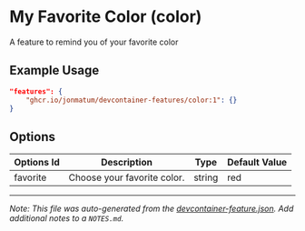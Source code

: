 
# My Favorite Color (color)

A feature to remind you of your favorite color

## Example Usage

```json
"features": {
    "ghcr.io/jonmatum/devcontainer-features/color:1": {}
}
```

## Options

| Options Id | Description | Type | Default Value |
|-----|-----|-----|-----|
| favorite | Choose your favorite color. | string | red |



---

_Note: This file was auto-generated from the [devcontainer-feature.json](https://github.com/jonmatum/devcontainer-features/blob/main/src/color/devcontainer-feature.json).  Add additional notes to a `NOTES.md`._
